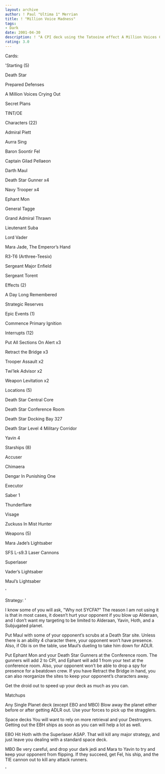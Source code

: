 ```yaml
---
layout: archive
author: ! Paul "Ultima 1" Merrian
title: ! "Million Voice Madness"
tags:
- Dark
date: 2001-04-30
description: ! "A CPI deck using the Tatooine effect A Million Voices Crying Out."
rating: 3.0
---
```

Cards: 

'Starting (5)

Death Star

Prepared Defenses

A Million Voices Crying Out

Secret Plans

TINT/OE


Characters (22)

Admiral Piett 

Aurra Sing

Baron Soontir Fel 

Captain Gilad Pellaeon 

Darth Maul

Death Star Gunner  x4

Navy Trooper  x4

Ephant Mon 

General Tagge 

Grand Admiral Thrawn 

Lieutenant Suba 

Lord Vader 

Mara Jade, The Emperor’s Hand 

R3-T6 (Arthree-Teesix) 

Sergeant Major Enfield 

Sergeant Torent 


Effects (2)

A Day Long Remembered 

Strategic Reserves 


Epic Events (1)

Commence Primary Ignition 


Interrupts (12)

Put All Sections On Alert  x3

Retract the Bridge  x3

Trooper Assault  x2

Twi’lek Advisor  x2

Weapon Levitation  x2


Locations (5)

Death Star Central Core 

Death Star Conference Room 

Death Star Docking Bay 327 

Death Star Level 4 Military Corridor 

Yavin 4 


Starships (8)

Accuser 

Chimaera 

Dengar In Punishing One 

Executor 

Saber 1 

Thunderflare 

Visage 

Zuckuss In Mist Hunter 


Weapons (5)

Mara Jade’s Lightsaber 

SFS L-s9.3 Laser Cannons 

Superlaser 

Vader’s Lightsaber 

Maul’s Lightsaber

'

Strategy: '

I know some of you will ask, "Why not SYCFA?"  The reason I am not using it is that in most cases, it doesn’t hurt your opponent if you blow up Alderaan, and I don’t want my targeting to be limited to Alderaan, Yavin, Hoth, and a Subjugated planet.


Put Maul with some of your opponent’s scrubs at a Death Star site.  Unless there is an ability 4 character there, your opponent won’t have presence.  Also, if Obi is on the table, use Maul’s dueling to take him down for ADLR.

Put Ephant Mon and your Death Star Gunners at the Conference room.  The gunners will add 2 to CPI, and Ephant will add 1 from your text at the conference room.  Also, your opponent won’t be able to drop a spy for presence for a beatdown crew.  If you have Retract the Bridge in hand, you can also reorganize the sites to keep your opponent’s characters away.

Get the droid out to speed up your deck as much as you can.


Matchups

Any Single Planet deck (except EBO and MBO)  Blow away the planet either before or after getting ADLR out.  Use your forces to pick up the stragglers.

Space decks  You will want to rely on more retrieval and your Destroyers.  Getting out the EBH ships as soon as you can will help a lot as well.

EBO  Hit Hoth with the Superlaser ASAP.  That will kill any major strategy, and just leave you dealing with a standard space deck.

MBO  Be very careful, and drop your dark jedi and Mara to Yavin to try and keep your opponent from flipping.  If they succeed, get Fel, his ship, and the TIE cannon out to kill any attack runners.

'